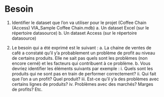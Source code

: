 # Besoin

 
1.	Identifier le  dataset que l’on va utiliser pour le projet (Coffee Chain (Access) VIA_Sample Coffee Chain.mdb)
a.	Un dataset Excel (sur le répertoire datasource)
b.	Un dataset Access (sur le répertoire datasource)

2.	Le besoin qui a été exprimé est le suivant :
a.	La chaine de ventes de café a constaté qu’il y’a probablement un problème de profit au niveau de certains produits. Elle ne sait pas quels sont les problèmes (non encore cerné) et les facteurs qui contribuent à ce problème.
b.	Vous devriez identifier les éléments suivants par exemple :
i.	Quels sont les produits qui ne sont pas en train de performer correctement?
ii.	Qui fait que l’on a un profit? Quel produit?
iii.	Est-ce qu’il y’a des problèmes avec certains lignes de produits?
iv.	Problèmes avec des marchés? Marges de profits? Etc. 
